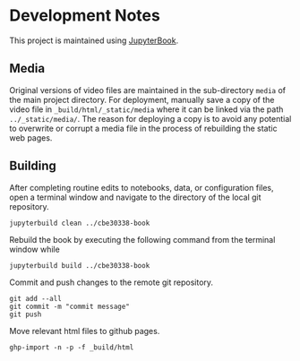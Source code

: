 # Development Notes

This project is maintained using [JupyterBook](https://jupyterbook.org/intro.html).

## Media

Original versions of video files are maintained in the sub-directory `media` of the main project directory. For deployment, manually save a copy of the video file in `_build/html/_static/media` where it can be linked via the path `../_static/media/`. The reason for deploying a copy is to avoid any potential to overwrite or corrupt a media file in the process of rebuilding the static web pages.

## Building

After completing routine edits to notebooks, data, or configuration files, open a terminal window and navigate to the directory of the local git repository. 

```
jupyterbuild clean ../cbe30338-book
```

Rebuild the book by executing the following command from the terminal window while 

```
jupyterbuild build ../cbe30338-book
```

Commit and push changes to the remote git repository.

```
git add --all
git commit -m "commit message"
git push
```

Move relevant html files to github pages.

```
ghp-import -n -p -f _build/html
```
